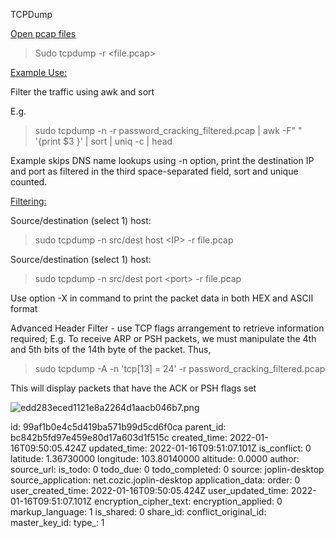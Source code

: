 TCPDump

<ins>Open pcap files</ins>

> Sudo tcpdump -r &lt;file.pcap&gt;

<ins>Example Use:</ins>

Filter the traffic using awk and sort

E.g.

> sudo tcpdump -n -r password\_cracking\_filtered.pcap | awk -F" " '{print $3 }' | sort | uniq -c | head

Example skips DNS name lookups using -n option, print the destination IP and port as filtered in the third space-separated field, sort and unique counted.

<ins>Filtering:</ins>

Source/destination (select 1) host:

> sudo tcpdump -n src/dest host &lt;IP&gt; -r file.pcap

Source/destination (select 1) host:

> sudo tcpdump -n src/dest port &lt;port&gt; -r file.pcap

Use option -X in command to print the packet data in both HEX and ASCII format

Advanced Header Filter - use TCP flags arrangement to retrieve information required; E.g. To receive ARP or PSH packets, we must manipulate the 4th and 5th bits of the 14th byte of the packet. Thus,

> sudo tcpdump -A -n 'tcp\[13\] = 24' -r password\_cracking\_filtered.pcap

This will display packets that have the ACK or PSH flags set

![edd283eced1121e8a2264d1aacb046b7.png](:/e497709f2cbf4958a211fc0610e8b44e)

id: 99af1b0e4c5d419ba571b99d5cd6f0ca
parent_id: bc842b5fd97e459e80d17a603d1f515c
created_time: 2022-01-16T09:50:05.424Z
updated_time: 2022-01-16T09:51:07.101Z
is_conflict: 0
latitude: 1.36730000
longitude: 103.80140000
altitude: 0.0000
author: 
source_url: 
is_todo: 0
todo_due: 0
todo_completed: 0
source: joplin-desktop
source_application: net.cozic.joplin-desktop
application_data: 
order: 0
user_created_time: 2022-01-16T09:50:05.424Z
user_updated_time: 2022-01-16T09:51:07.101Z
encryption_cipher_text: 
encryption_applied: 0
markup_language: 1
is_shared: 0
share_id: 
conflict_original_id: 
master_key_id: 
type_: 1